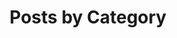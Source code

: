 ---
title: "Posts by Category"
layout: categories
permalink: /categories/
author_profile: false
classes: wide2
---